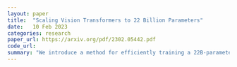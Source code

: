 ```yaml
---
layout: paper
title:  "Scaling Vision Transformers to 22 Billion Parameters"
date:   10 Feb 2023
categories: research
paper_url: https://arxiv.org/pdf/2302.05442.pdf
code_url: 
summary: "We introduce a method for efficiently training a 22B-parameter Vision Transformer (ViT-22B) and conduct various experiments to assess its performance. Compared to existing models, ViT-22B shows improved scalability and benefits such as enhanced fairness-performance tradeoff, alignment with human visual perception, and increased robustness. Our findings suggest promising avenues for achieving large-scale language model-like capabilities in vision tasks."
---
```


